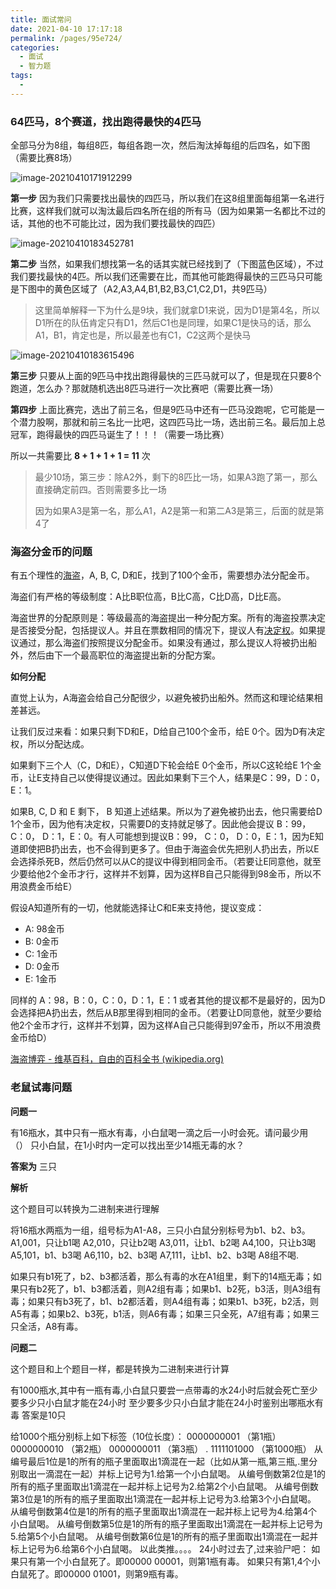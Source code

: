 ```yaml
---
title: 面试常问
date: 2021-04-10 17:17:18
permalink: /pages/95e724/
categories:
  - 面试
  - 智力题
tags:
  - 
---
```

### 64匹马，8个赛道，找出跑得最快的4匹马

全部马分为8组，每组8匹，每组各跑一次，然后淘汰掉每组的后四名，如下图（需要比赛8场）

![image-20210410171912299](https://img.xiaoyou66.com/2021/04/10/31a4430ceb456.png)

**第一步** 因为我们只需要找出最快的四匹马，所以我们在这8组里面每组第一名进行比赛，这样我们就可以淘汰最后四名所在组的所有马（因为如果第一名都比不过的话，其他的也不可能比过，因为我们要找最快的四匹）

![image-20210410183452781](https://img.xiaoyou66.com/2021/04/10/cfcc4086d8486.png)

**第二步** 当然，如果我们想找第一名的话其实就已经找到了（下图蓝色区域），不过我们要找最快的4匹。所以我们还需要在比，而其他可能跑得最快的三匹马只可能是下图中的黄色区域了（A2,A3,A4,B1,B2,B3,C1,C2,D1，共9匹马）

> 这里简单解释一下为什么是9块，我们就拿D1来说，因为D1是第4名，所以D1所在的队伍肯定只有D1，然后C1也是同理，如果C1是快马的话，那么A1，B1，肯定也是，所以最差也有C1，C2这两个是快马

![image-20210410183615496](https://img.xiaoyou66.com/2021/04/10/28544269a47c9.png)

**第三步** 只要从上面的9匹马中找出跑得最快的三匹马就可以了，但是现在只要8个跑道，怎么办？那就随机选出8匹马进行一次比赛吧（需要比赛一场）

**第四步** 上面比赛完，选出了前三名，但是9匹马中还有一匹马没跑呢，它可能是一个潜力股啊，那就和前三名比一比吧，这四匹马比一场，选出前三名。最后加上总冠军，跑得最快的四匹马诞生了！！！（需要一场比赛）

所以一共需要比 **8 + 1 + 1 + 1 = 11** 次

> 最少10场，第三步：除A2外，剩下的8匹比一场，如果A3跑了第一，那么直接确定前四。否则需要多比一场
>
> 因为如果A3是第一名，那么A1，A2是第一和第二A3是第三，后面的就是第4了



### 海盗分金币的问题

有五个理性的[海盗](https://zh.wikipedia.org/wiki/海盗)，A, B, C, D和E，找到了100个金币，需要想办法分配金币。

海盗们有严格的等级制度：A比B职位高，B比C高，C比D高，D比E高。

海盗世界的分配原则是：等级最高的海盗提出一种分配方案。所有的海盗投票决定是否接受分配，包括提议人。并且在票数相同的情况下，提议人有[决定权](https://zh.wikipedia.org/w/index.php?title=决定票&action=edit&redlink=1)。如果提议通过，那么海盗们按照提议分配金币。如果没有通过，那么提议人将被扔出船外，然后由下一个最高职位的海盗提出新的分配方案。

**如何分配**

直觉上认为，A海盗会给自己分配很少，以避免被扔出船外。然而这和理论结果相差甚远。

让我们反过来看：如果只剩下D和E，D给自己100个金币，给E 0个。因为D有决定权，所以分配达成。

如果剩下三个人（C，D和E），C知道D下轮会给E 0个金币，所以C这轮给E 1个金币，让E支持自己以使得提议通过。因此如果剩下三个人，结果是C：99，D：0，E：1。

如果B, C, D 和 E 剩下， B 知道上述结果。所以为了避免被扔出去，他只需要给D 1个金币，因为他有决定权，只需要D的支持就足够了。因此他会提议 B：99， C：0， D：1，E：0。有人可能想到提议B：99， C：0， D：0，E：1，因为E知道即使把B扔出去，也不会得到更多了。但由于海盗会优先把别人扔出去，所以E会选择杀死B，然后仍然可以从C的提议中得到相同金币。（若要让E同意他，就至少要给他2个金币才行，这样并不划算，因为这样B自己只能得到98金币，所以不用浪费金币给E）

假设A知道所有的一切，他就能选择让C和E来支持他，提议变成：

- A: 98金币
- B: 0金币
- C: 1金币
- D: 0金币
- E: 1金币

同样的 A：98，B：0，C：0，D：1，E：1 或者其他的提议都不是最好的，因为D会选择把A扔出去，然后从B那里得到相同的金币。（若要让D同意他，就至少要给他2个金币才行，这样并不划算，因为这样A自己只能得到97金币，所以不用浪费金币给D）

[海盗博弈 - 维基百科，自由的百科全书 (wikipedia.org)](https://zh.wikipedia.org/wiki/海盗博弈)

### 老鼠试毒问题

**问题一**

有16瓶水，其中只有一瓶水有毒，小白鼠喝一滴之后一小时会死。请问最少用（） 只小白鼠，在1小时内一定可以找出至少14瓶无毒的水？

**答案为** 三只

**解析**

这个题目可以转换为二进制来进行理解

将16瓶水两瓶为一组，组号标为A1-A8，三只小白鼠分别标号为b1、b2、b3。
A1,001，只让b1喝
A2,010，只让b2喝
A3,011，让b1、b2喝
A4,100，只让b3喝
A5,101，b1、b3喝
A6,110，b2、b3喝
A7,111，让b1、b2、b3喝
A8组不喝.

如果只有b1死了，b2、b3都活着，那么有毒的水在A1组里，剩下的14瓶无毒；如果只有b2死了，b1、b3都活着，则A2组有毒；如果b1、b2死，b3活，则A3组有毒；如果只有b3死了，b1、b2都活着，则A4组有毒；如果b1、b3死，b2活，则A5有毒；如果b2、b3死，b1活，则A6有毒；如果三只全死，A7组有毒；如果三只全活，A8有毒。

**问题二**

这个题目和上个题目一样，都是转换为二进制来进行计算

有1000瓶水,其中有一瓶有毒,小白鼠只要尝一点带毒的水24小时后就会死亡至少要多少只小白鼠才能在24小时
至少要多少只小白鼠才能在24小时鉴别出哪瓶水有毒
答案是10只

给1000个瓶分别标上如下标签（10位长度）：
0000000001 （第1瓶）
0000000010 （第2瓶）
0000000011 （第3瓶）
.
1111101000 （第1000瓶）
从编号最后1位是1的所有的瓶子里面取出1滴混在一起（比如从第一瓶,第三瓶,.里分别取出一滴混在一起）并标上记号为1.给第一个小白鼠喝。
从编号倒数第2位是1的所有的瓶子里面取出1滴混在一起并标上记号为2.给第2个小白鼠喝。
从编号倒数第3位是1的所有的瓶子里面取出1滴混在一起并标上记号为3.给第3个小白鼠喝。
从编号倒数第4位是1的所有的瓶子里面取出1滴混在一起并标上记号为4.给第4个小白鼠喝。
从编号倒数第5位是1的所有的瓶子里面取出1滴混在一起并标上记号为5.给第5个小白鼠喝。
从编号倒数第6位是1的所有的瓶子里面取出1滴混在一起并标上记号为6.给第6个小白鼠喝。
以此类推。。。。
24小时过去了,过来验尸吧：
如果只有第一个小白鼠死了。即00000 00001，则第1瓶有毒。
如果只有第1,4个小白鼠死了。即00000 01001，则第9瓶有毒。

